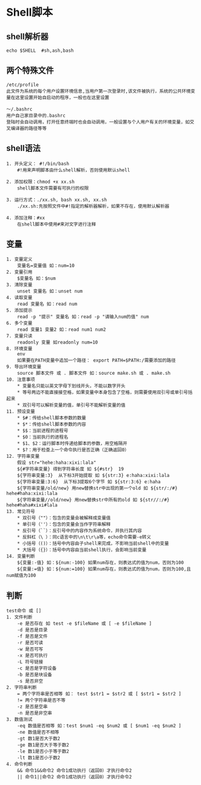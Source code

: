 # Shell脚本

## shell解析器

    echo $SHELL  #sh,ash,bash

## 两个特殊文件

    /etc/profile
    此文件为系统的每个用户设置环境信息,当用户第一次登录时,该文件被执行，系统的公共环境变量在这里设置开始自启动的程序，一般也在这里设置

    ～/.bashrc
    用户自己家目录中的.bashrc
    登陆时会自动调用，打开任意终端时也会自动调用，一般设置与个人用户有关的环境变量，如交叉编译器的路径等等

## shell语法

    1. 开头定义： #!/bin/bash
        #!用来声明脚本由什么shell解析，否则使用默认shell

    2. 添加权限：chmod +x xx.sh
        shell脚本文件需要有可执行的权限

    3. 运行方式：./xx.sh, bash xx.sh, xx.sh
        ./xx.sh:先按照文件中#!指定的解析器解析，如果不存在，使用默认解析器
    
    4. 添加注释：#xx
    	在shell脚本中使用#来对文字进行注释

## 变量

    1. 变量定义
        变量名=变量值 如：num=10
    2. 变量引用
        $变量名 如：$num
    3. 清除变量
        unset 变量名 如：unset num
    4. 读取变量
        read 变量名 如：read num
    5. 添加提示
        read -p "提示" 变量名 如：read -p "请输入num的值" num
    6. 多个变量
        read 变量1 变量2 如：read num1 num2
    7. 变量只读 
        readonly 变量 如readonly num=10
    8. 环境变量
        env
        如果要在PATH变量中追加一个路径： export PATH=$PATH:/需要添加的路径
    9. 导出环境变量
        source 脚本文件 或 . 脚本文件 如：source make.sh 或 . make.sh
    10. 注意事项
        * 变量名只能以英文字母下划线开头，不能以数字开头
        * 等号两边不能直接接空格，如果变量中本身包含了空格，则需要使用双引号或单引号括起来
        * 双引号可以解析变量的值，单引号不能解析变量的值
    11. 预设变量
        * $#：传给shell脚本参数的数量
        * $*：传给shell脚本参数的内容
        * $$：当前进程的进程号
        * $0：当前执行的进程名
        * $1、$2：运行脚本时传递给脚本的参数，用空格隔开
        * $?：用于检查上一个命令执行是否正确（正确返回0）
    12. 字符串变量
        假设 str="hehe:haha:xixi:lala"
        ${#字符串变量} 得到字符串长度 如 ${#str}  19
        ${字符串变量:3}  从下标3开始提取 如 ${str:3} e:haha:xixi:lala
        ${字符串变量:3:6}  从下标3提取6个字节 如 ${str:3:6} e:haha
        ${字符串变量/old/new} 用new替换str中出现的第一个old 如 ${str/:/#} hehe#haha:xixi:lala
        ${字符串变量//old/new} 用new替换str中所有的old 如 ${str//:/#} hehe#haha#xixi#lala
    13. 常见符号
        * 双引号（""）：包含的变量会被解释成变量值
        * 单引号（''）：包含的变量会当作字符串解释
        * 反引号（``）：反引号中的内容作为系统命令，并执行其内容
        * 反斜杠（\ ）：同c语言中的\n\t\r\a等，echo命令需要-e转义
        * 小括号（()）：括号中内容由子shell来完成，不影响当前shell中的变量
        * 大括号（{}）：括号中内容由当前shell执行，会影响当前变量
    14. 变量判断
        ${变量:-值} 如：${num:-100} 如果num存在，则表达式的值为num，否则为100
        ${变量:=值} 如：${num:=100} 如果num存在，则表达式的值为num，否则为100,且num赋值为100
    
## 判断
    test命令 或 []
    1. 文件判断
        -e 是否存在 如 test -e $fileName 或 [ -e $fileName ]
        -d 是否是目录
        -f 是否是文件
        -r 是否可读
        -w 是否可写
        -x 是否可执行
        -L 符号链接
        -c 是否是字符设备
        -b 是否是块设备
        -s 是否非空
    2. 字符串判断
        = 两个字符串是否相等 如： test $str1 = $str2 或 [ $str1 = $str2 ]
        != 两个字符串是否不等
        -z 是否是空串
        -n 是否是非空串
    3. 数值测试
        -eq 数值是否相等 如：test $num1 -eq $num2 或 [ $num1 -eq $num2 ]
        -ne 数值是否不相等
        -gt 数1是否大于数2
        -ge 数1是否大于等于数2
        -le 数1是否小于等于数2
        -lt 数1是否小于数2
    4. 命令判断
        && 命令1&&命令2 命令1成功执行（返回0）才执行命令2
        || 命令1||命令2 命令1成功执行（返回0）才执行命令2